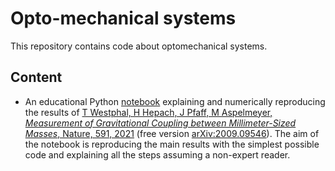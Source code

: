 # Opto-mechanical systems
This repository contains code about optomechanical systems.

## Content

- An educational Python [notebook](optomechanics.ipynb) explaining and numerically reproducing the results of [T Westphal, H Hepach, J Pfaff, M Aspelmeyer, _Measurement of Gravitational Coupling between Millimeter-Sized Masses_, Nature, 591, 2021](https://doi.org/10.1038/s41586-021-03250-7)  (free version  [arXiv:2009.09546](https://arxiv.org/abs/2009.09546)). The aim of the notebook is reproducing the main results with the simplest possible code and explaining all the steps assuming a non-expert reader.
